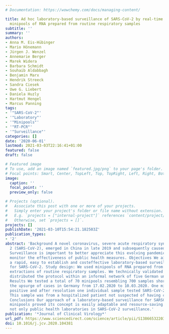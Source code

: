 ```yaml
---
# Documentation: https://wowchemy.com/docs/managing-content/

title: Ad hoc laboratory-based surveillance of SARS-CoV-2 by real-time RT-PCR using
  minipools of RNA prepared from routine respiratory samples
subtitle: ''
summary: ''
authors:
- Anna M. Eis-Hübinger
- Mario Hönemann
- Jürgen J. Wenzel
- Annemarie Berger
- Marek Widera
- Barbara Schmidt
- Souhaib Aldabbagh
- Benjamin Marx
- Hendrik Streeck
- Sandra Ciesek
- Uwe G. Liebert
- Daniela Huzly
- Hartmut Hengel
- Marcus Panning
tags:
- '"SARS-CoV-2"'
- '"Laboratory"'
- '"Minipools"'
- '"RT-PCR"'
- '"Surveillance"'
categories: []
date: '2020-06-01'
lastmod: 2021-03-03T22:16:41+01:00
featured: false
draft: false

# Featured image
# To use, add an image named `featured.jpg/png` to your page's folder.
# Focal points: Smart, Center, TopLeft, Top, TopRight, Left, Right, BottomLeft, Bottom, BottomRight.
image:
  caption: ''
  focal_point: ''
  preview_only: false

# Projects (optional).
#   Associate this post with one or more of your projects.
#   Simply enter your project's folder or file name without extension.
#   E.g. `projects = ["internal-project"]` references `content/project/deep-learning/index.md`.
#   Otherwise, set `projects = []`.
projects: []
publishDate: '2021-03-10T15:54:21.182503Z'
publication_types:
- '2'
abstract: 'Background A novel coronavirus, severe acute respiratory syndrome coronavirus
  2 (SARS-CoV-2), emerged in China in late 2019 and subsequently caused a pandemic.
  Surveillance is important to better appreciate this evolving pandemic and to longitudinally
  monitor the effectiveness of public health measures. Objectives We aimed to provide
  a rapid, easy to establish and costeffective laboratory-based surveillance tool
  for SARS-CoV-2. Study design: We used minipools of RNA prepared from nucleic acid
  extractions of routine respiratory samples. We technically validated the assay and
  distributed the protocol within an informal network of five German university laboratories.
  Results We tested a total of 70 minipools resembling 700 samples shortly before
  the upsurge of cases in Germany from 17.02.2020 to 10.03.2020. One minipool reacted
  positive and after resolution one individual sample tested SARS-CoV-2 positive.
  This sample was from a hospitalized patient not suspected of having contracted SARS-CoV-2.
  Conclusions Our approach of a laboratory-based surveillance for SARSCoV-2 using
  minipools proved its concept is easily adaptable and resource-saving. It might assist
  not only public health laboratories in SARS-CoV-2 surveillance.'
publication: '*Journal of Clinical Virology*'
url_pdf: https://www.sciencedirect.com/science/article/pii/S1386653220301232
doi: 10.1016/j.jcv.2020.104381
---
```

